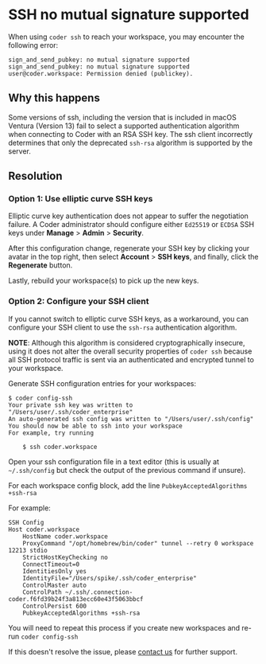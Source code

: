 # SSH no mutual signature supported

When using `coder ssh` to reach your workspace, you may encounter the following
error:

```console
sign_and_send_pubkey: no mutual signature supported
sign_and_send_pubkey: no mutual signature supported
user@coder.workspace: Permission denied (publickey).
```

## Why this happens

Some versions of ssh, including the version that is included in macOS Ventura
(Version 13) fail to select a supported authentication algorithm when connecting
to Coder with an RSA SSH key.  The ssh client incorrectly determines that only
the deprecated `ssh-rsa` algorithm is supported by the server.

## Resolution

### Option 1: Use elliptic curve SSH keys

Elliptic curve key authentication does not appear to suffer the negotiation
failure.  A Coder administrator should configure either `Ed25519` or `ECDSA` SSH
keys under **Manage** > **Admin** > **Security**.

After this configuration change, regenerate your SSH key by clicking your avatar
in the top right, then select **Account** > **SSH keys**, and finally, click the
**Regenerate** button.

Lastly, rebuild your workspace(s) to pick up the new keys.

### Option 2: Configure your SSH client

If you cannot switch to elliptic curve SSH keys, as a workaround, you can
configure your SSH client to use the `ssh-rsa` authentication algorithm.

**NOTE**: Although this algorithm is considered cryptographically insecure,
using it does not alter the overall security properties of `coder ssh` because
all SSH protocol traffic is sent via an authenticated and encrypted tunnel to
your workspace.

Generate SSH configuration entries for your workspaces:

```console
$ coder config-ssh
Your private ssh key was written to "/Users/user/.ssh/coder_enterprise"
An auto-generated ssh config was written to "/Users/user/.ssh/config"
You should now be able to ssh into your workspace
For example, try running

    $ ssh coder.workspace
```

Open your ssh configuration file in a text editor (this is usually at
`~/.ssh/config` but check the output of the previous command if unsure).

For each workspace config block, add the line
`PubkeyAcceptedAlgorithms +ssh-rsa`

For example:

```console
SSH Config
Host coder.workspace
    HostName coder.workspace
    ProxyCommand "/opt/homebrew/bin/coder" tunnel --retry 0 workspace 12213 stdio
    StrictHostKeyChecking no
    ConnectTimeout=0
    IdentitiesOnly yes
    IdentityFile="/Users/spike/.ssh/coder_enterprise"
    ControlMaster auto
    ControlPath ~/.ssh/.connection-coder.f6fd39b24f3a813ecc60e43f5063bbcf
    ControlPersist 600
    PubkeyAcceptedAlgorithms +ssh-rsa
```

You will need to repeat this process if you create new workspaces and re-run
`coder config-ssh`

If this doesn't resolve the issue, please
[contact us](https://coder.com/contact) for further support.
